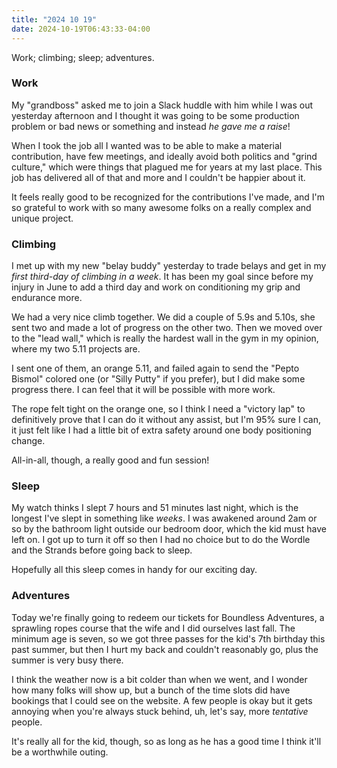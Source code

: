 ```yaml
---
title: "2024 10 19"
date: 2024-10-19T06:43:33-04:00
---
```


Work; climbing; sleep; adventures.<!--more-->

### Work

My "grandboss" asked me to join a Slack huddle with him while I was out
yesterday afternoon and I thought it was going to be some production problem or
bad news or something and instead *he gave me a raise*!

When I took the job all I wanted was to be able to make a material contribution,
have few meetings, and ideally avoid both politics and "grind culture," which
were things that plagued me for years at my last place. This job has delivered
all of that and more and I couldn't be happier about it.

It feels really good to be recognized for the contributions I've made, and I'm
so grateful to work with so many awesome folks on a really complex and unique
project.

### Climbing

I met up with my new "belay buddy" yesterday to trade belays and get in my
*first third-day of climbing in a week*. It has been my goal since before my
injury in June to add a third day and work on conditioning my grip and endurance
more.

We had a very nice climb together. We did a couple of 5.9s and 5.10s, she sent
two and made a lot of progress on the other two. Then we moved over to the "lead
wall," which is really the hardest wall in the gym in my opinion, where my two
5.11 projects are.

I sent one of them, an orange 5.11, and failed again to send the "Pepto Bismol"
colored one (or "Silly Putty" if you prefer), but I did make some progress
there. I can feel that it will be possible with more work.

The rope felt tight on the orange one, so I think I need a "victory lap" to
definitively prove that I can do it without any assist, but I'm 95% sure I can,
it just felt like I had a little bit of extra safety around one body positioning
change.

All-in-all, though, a really good and fun session!

### Sleep

My watch thinks I slept 7 hours and 51 minutes last night, which is the longest
I've slept in something like *weeks*. I was awakened around 2am or so by the
bathroom light outside our bedroom door, which the kid must have left on. I got
up to turn it off so then I had no choice but to do the Wordle and the Strands
before going back to sleep.

Hopefully all this sleep comes in handy for our exciting day.

### Adventures

Today we're finally going to redeem our tickets for Boundless Adventures, a
sprawling ropes course that the wife and I did ourselves last fall. The minimum
age is seven, so we got three passes for the kid's 7th birthday this past
summer, but then I hurt my back and couldn't reasonably go, plus the summer is
very busy there.

I think the weather now is a bit colder than when we went, and I wonder how many
folks will show up, but a bunch of the time slots did have bookings that I could
see on the website. A few people is okay but it gets annoying when you're always
stuck behind, uh, let's say, more *tentative* people.

It's really all for the kid, though, so as long as he has a good time I think
it'll be a worthwhile outing.
